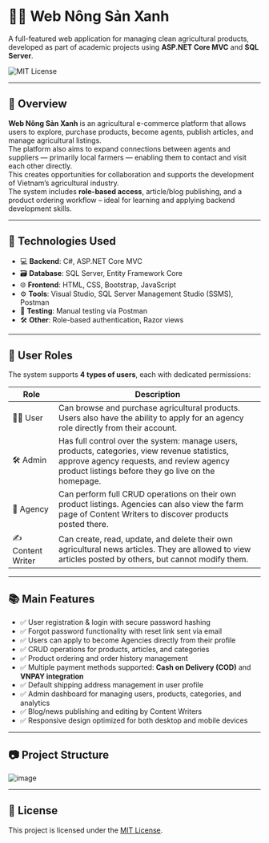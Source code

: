 # 🧑‍🌾 Web Nông Sản Xanh

A full-featured web application for managing clean agricultural products, developed as part of academic projects using **ASP.NET Core MVC** and **SQL Server**.

![MIT License](https://img.shields.io/badge/License-MIT-green.svg)

---

## 📌 Overview

**Web Nông Sản Xanh** is an agricultural e-commerce platform that allows users to explore, purchase products, become agents, publish articles, and manage agricultural listings.  
The platform also aims to expand connections between agents and suppliers — primarily local farmers — enabling them to contact and visit each other directly.  
This creates opportunities for collaboration and supports the development of Vietnam’s agricultural industry.  
The system includes **role-based access**, article/blog publishing, and a product ordering workflow – ideal for learning and applying backend development skills.

---

## 🚀 Technologies Used

- 💻 **Backend**: C#, ASP.NET Core MVC
- 🗃️ **Database**: SQL Server, Entity Framework Core
- 🌐 **Frontend**: HTML, CSS, Bootstrap, JavaScript
- ⚙️ **Tools**: Visual Studio, SQL Server Management Studio (SSMS), Postman
- 🧪 **Testing**: Manual testing via Postman
- 🛠️ **Other**: Role-based authentication, Razor views

---

## 👥 User Roles

The system supports **4 types of users**, each with dedicated permissions:

| Role             | Description                                                                                                                       |
|------------------|-----------------------------------------------------------------------------------------------------------------------------------|
| 🧑‍🌾 User          | Can browse and purchase agricultural products. Users also have the ability to apply for an agency role directly from their account. |
| 🛠️ Admin          | Has full control over the system: manage users, products, categories, view revenue statistics, approve agency requests, and review agency product listings before they go live on the homepage. |
| 🏪 Agency         | Can perform full CRUD operations on their own product listings. Agencies can also view the farm page of Content Writers to discover products posted there. |
| ✍️ Content Writer | Can create, read, update, and delete their own agricultural news articles. They are allowed to view articles posted by others, but cannot modify them. |

---

## 📚 Main Features

- ✅ User registration & login with secure password hashing  
- ✅ Forgot password functionality with reset link sent via email  
- ✅ Users can apply to become Agencies directly from their profile  
- ✅ CRUD operations for products, articles, and categories  
- ✅ Product ordering and order history management  
- ✅ Multiple payment methods supported: **Cash on Delivery (COD)** and **VNPAY integration**  
- ✅ Default shipping address management in user profile  
- ✅ Admin dashboard for managing users, products, categories, and analytics  
- ✅ Blog/news publishing and editing by Content Writers  
- ✅ Responsive design optimized for both desktop and mobile devices  

---

## 📷 Project Structure

![image](https://github.com/user-attachments/assets/4b510302-6d91-4a1a-9f1e-b7dda3ba1102)

---

## 📄 License

This project is licensed under the [MIT License](LICENSE).
